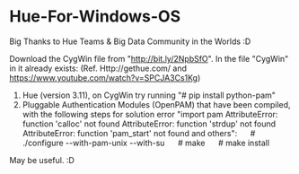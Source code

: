 # Hue-For-Windows-OS
Big Thanks to Hue Teams &amp; Big Data Community in the Worlds :D 

Download the CygWin file from "http://bit.ly/2NpbSfO". In the file "CygWin" in it already exists:
(Ref. Http://gethue.com/ and https://www.youtube.com/watch?v=SPCJA3Cs1Kg)
1. Hue (version 3.11), on CygWin try running "# pip install python-pam"
2. Pluggable Authentication Modules (OpenPAM) that have been compiled, with the following steps for solution error "import pam AttributeError: function 'calloc' not found AttributeError: function 'strdup' not found AttributeError: function 'pam_start' not found and others":
     # ./configure --with-pam-unix --with-su
     # make
     # make install

May be useful. :D
